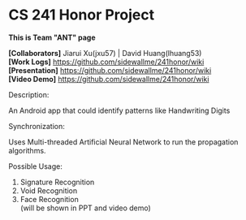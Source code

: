 CS 241 Honor Project
========
<b>This is Team "ANT" page</b> 

<b>[Collaborators]</b> Jiarui Xu(jxu57) | David Huang(lhuang53)  
<b>[Work Logs]</b> https://github.com/sidewallme/241honor/wiki  
<b>[Presentation]</b> https://github.com/sidewallme/241honor/wiki  
<b>[Video Demo]</b> https://github.com/sidewallme/241honor/wiki  

Description:

An Android app that could identify patterns like Handwriting Digits

Synchronization:

Uses Multi-threaded Artificial Neural Network to run the propagation algorithms.  

Possible Usage:  
1. Signature Recognition  
2. Void Recognition  
3. Face Recognition  
(will be shown in PPT and video demo)  
